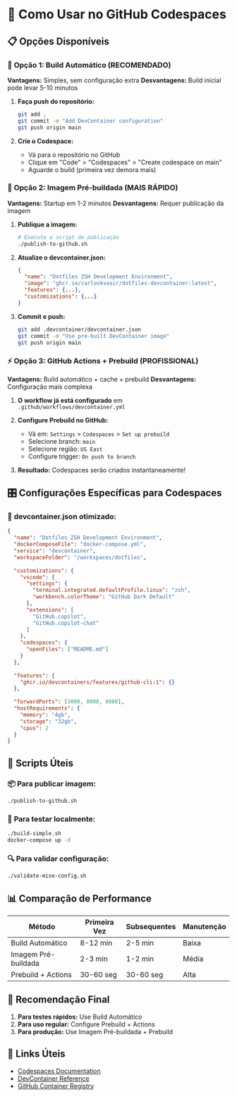 # 🚀 Como Usar no GitHub Codespaces

## 📋 **Opções Disponíveis**

### 🎯 **Opção 1: Build Automático (RECOMENDADO)**
**Vantagens:** Simples, sem configuração extra
**Desvantagens:** Build inicial pode levar 5-10 minutos

1. **Faça push do repositório:**
   ```bash
   git add .
   git commit -m "Add DevContainer configuration"
   git push origin main
   ```

2. **Crie o Codespace:**
   - Vá para o repositório no GitHub
   - Clique em "Code" > "Codespaces" > "Create codespace on main"
   - Aguarde o build (primeira vez demora mais)

### 🚀 **Opção 2: Imagem Pré-buildada (MAIS RÁPIDO)**
**Vantagens:** Startup em 1-2 minutos
**Desvantagens:** Requer publicação da imagem

1. **Publique a imagem:**
   ```bash
   # Execute o script de publicação
   ./publish-to-github.sh
   ```

2. **Atualize o devcontainer.json:**
   ```json
   {
     "name": "Dotfiles ZSH Development Environment",
     "image": "ghcr.io/carloskvasir/dotfiles-devcontainer:latest",
     "features": {...},
     "customizations": {...}
   }
   ```

3. **Commit e push:**
   ```bash
   git add .devcontainer/devcontainer.json
   git commit -m "Use pre-built DevContainer image"
   git push origin main
   ```

### ⚡ **Opção 3: GitHub Actions + Prebuild (PROFISSIONAL)**
**Vantagens:** Build automático + cache + prebuild
**Desvantagens:** Configuração mais complexa

1. **O workflow já está configurado** em `.github/workflows/devcontainer.yml`

2. **Configure Prebuild no GitHub:**
   - Vá em: `Settings` > `Codespaces` > `Set up prebuild`
   - Selecione branch: `main`
   - Selecione região: `US East`
   - Configure trigger: `On push to branch`

3. **Resultado:** Codespaces serão criados instantaneamente!

## 🎛️ **Configurações Específicas para Codespaces**

### 📝 **devcontainer.json otimizado:**
```json
{
  "name": "Dotfiles ZSH Development Environment",
  "dockerComposeFile": "docker-compose.yml",
  "service": "devcontainer",
  "workspaceFolder": "/workspaces/dotfiles",
  
  "customizations": {
    "vscode": {
      "settings": {
        "terminal.integrated.defaultProfile.linux": "zsh",
        "workbench.colorTheme": "GitHub Dark Default"
      },
      "extensions": [
        "GitHub.copilot",
        "GitHub.copilot-chat"
      ]
    },
    "codespaces": {
      "openFiles": ["README.md"]
    }
  },
  
  "features": {
    "ghcr.io/devcontainers/features/github-cli:1": {}
  },
  
  "forwardPorts": [3000, 8000, 8080],
  "hostRequirements": {
    "memory": "4gb",
    "storage": "32gb",
    "cpus": 2
  }
}
```

## 🔧 **Scripts Úteis**

### 📦 **Para publicar imagem:**
```bash
./publish-to-github.sh
```

### 🧪 **Para testar localmente:**
```bash
./build-simple.sh
docker-compose up -d
```

### 🔍 **Para validar configuração:**
```bash
./validate-mise-config.sh
```

## 📊 **Comparação de Performance**

| Método | Primeira Vez | Subsequentes | Manutenção |
|--------|--------------|--------------|------------|
| Build Automático | 8-12 min | 2-5 min | Baixa |
| Imagem Pré-buildada | 2-3 min | 1-2 min | Média |
| Prebuild + Actions | 30-60 seg | 30-60 seg | Alta |

## 🎯 **Recomendação Final**

1. **Para testes rápidos:** Use Build Automático
2. **Para uso regular:** Configure Prebuild + Actions
3. **Para produção:** Use Imagem Pré-buildada + Prebuild

## 🔗 **Links Úteis**

- [Codespaces Documentation](https://docs.github.com/en/codespaces)
- [DevContainer Reference](https://containers.dev/implementors/json_reference/)
- [GitHub Container Registry](https://docs.github.com/en/packages/working-with-a-github-packages-registry/working-with-the-container-registry)
